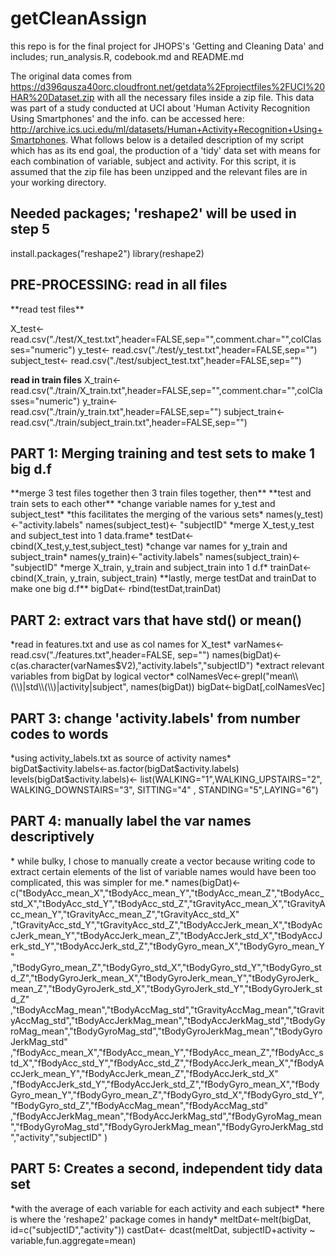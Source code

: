 getCleanAssign
==============

this repo is for the final project for JHOPS's 'Getting and Cleaning Data' and includes; run_analysis.R, codebook.md and README.md

The original data comes from https://d396qusza40orc.cloudfront.net/getdata%2Fprojectfiles%2FUCI%20HAR%20Dataset.zip with all the necessary files inside a zip file. This data was part of a study conducted at UCI about 'Human Activity Recognition Using Smartphones' and the info. can be accessed here: http://archive.ics.uci.edu/ml/datasets/Human+Activity+Recognition+Using+Smartphones. What follows below is a detailed description of my script which has as its end goal, the production of a 'tidy' data set with means for each combination of variable, subject and activity. For this script, it is assumed that the zip file has been unzipped and the relevant files are in your working directory.
 
 <h2>Needed packages; 'reshape2' will be used in step 5</h2>

install.packages("reshape2")
library(reshape2)

 <h2>PRE-PROCESSING:  read in all files</h2>
  **read test files**

X_test<- read.csv("./test/X_test.txt",header=FALSE,sep="",comment.char="",colClasses="numeric")
y_test<- read.csv("./test/y_test.txt",header=FALSE,sep="")
subject_test<- read.csv("./test/subject_test.txt",header=FALSE,sep="")
  
 **read in train files**
X_train<- read.csv("./train/X_train.txt",header=FALSE,sep="",comment.char="",colClasses="numeric")
y_train<- read.csv("./train/y_train.txt",header=FALSE,sep="")
subject_train<-read.csv("./train/subject_train.txt",header=FALSE,sep="")

 <h2>PART 1: Merging training and test sets to make 1 big d.f</h2>
 **merge 3 test files together then 3 train files together, then**
 **test and train sets to each other**
          *change variable names for y_test and subject_test*
          *this facilitates the merging of the various sets*
names(y_test)<-"activity.labels"
names(subject_test)<- "subjectID"
          *merge X_test,y_test and subject_test into 1 data.frame*
testDat<- cbind(X_test,y_test,subject_test)
          *change var names for y_train and subject_train*
names(y_train)<-"activity.labels"
names(subject_train)<- "subjectID"
          *merge X_train, y_train and subject_train into 1 d.f*
trainDat<- cbind(X_train, y_train, subject_train)
 **lastly, merge testDat and trainDat to make one big d.f**
bigDat<- rbind(testDat,trainDat)

 <h2>PART 2: extract vars that have std() or mean()</h2>
         *read in features.txt and use as col names for X_test*
varNames<- read.csv("./features.txt",header=FALSE, sep="")
names(bigDat)<- c(as.character(varNames$V2),"activity.labels","subjectID")
        *extract relevant variables from bigDat by logical vector*
colNamesVec<-grepl("mean\\(\\)|std\\(\\)|activity|subject", names(bigDat))
bigDat<-bigDat[,colNamesVec]

 <h2>PART 3: change 'activity.labels' from number codes to words</h2>
     *using activity_labels.txt as source of activity names*
bigDat$activity.labels<-as.factor(bigDat$activity.labels)
levels(bigDat$activity.labels)<- list(WALKING="1",WALKING_UPSTAIRS="2",
                                      WALKING_DOWNSTAIRS="3", SITTING="4"
                                      , STANDING="5",LAYING="6")

 <h2>PART 4: manually label the var names descriptively</h2>
 * while bulky, I chose to manually create a vector because writing code to extract certain elements of the list of variable names would have been too complicated, this was simpler for me.*
names(bigDat)<- c("tBodyAcc_mean_X","tBodyAcc_mean_Y","tBodyAcc_mean_Z","tBodyAcc_std_X","tBodyAcc_std_Y","tBodyAcc_std_Z","tGravityAcc_mean_X","tGravityAcc_mean_Y","tGravityAcc_mean_Z","tGravityAcc_std_X"
                  ,"tGravityAcc_std_Y","tGravityAcc_std_Z","tBodyAccJerk_mean_X","tBodyAccJerk_mean_Y","tBodyAccJerk_mean_Z","tBodyAccJerk_std_X","tBodyAccJerk_std_Y","tBodyAccJerk_std_Z","tBodyGyro_mean_X","tBodyGyro_mean_Y" 
                  ,"tBodyGyro_mean_Z","tBodyGyro_std_X","tBodyGyro_std_Y","tBodyGyro_std_Z","tBodyGyroJerk_mean_X","tBodyGyroJerk_mean_Y","tBodyGyroJerk_mean_Z","tBodyGyroJerk_std_X","tBodyGyroJerk_std_Y","tBodyGyroJerk_std_Z" 
                  ,"tBodyAccMag_mean","tBodyAccMag_std","tGravityAccMag_mean","tGravityAccMag_std","tBodyAccJerkMag_mean","tBodyAccJerkMag_std","tBodyGyroMag_mean","tBodyGyroMag_std","tBodyGyroJerkMag_mean","tBodyGyroJerkMag_std"
                  ,"fBodyAcc_mean_X","fBodyAcc_mean_Y","fBodyAcc_mean_Z","fBodyAcc_std_X","fBodyAcc_std_Y","fBodyAcc_std_Z","fBodyAccJerk_mean_X","fBodyAccJerk_mean_Y","fBodyAccJerk_mean_Z","fBodyAccJerk_std_X"
                  ,"fBodyAccJerk_std_Y","fBodyAccJerk_std_Z","fBodyGyro_mean_X","fBodyGyro_mean_Y","fBodyGyro_mean_Z","fBodyGyro_std_X","fBodyGyro_std_Y","fBodyGyro_std_Z","fBodyAccMag_mean","fBodyAccMag_std"
                  ,"fBodyAccJerkMag_mean","fBodyAccJerkMag_std","fBodyGyroMag_mean","fBodyGyroMag_std","fBodyGyroJerkMag_mean","fBodyGyroJerkMag_std","activity","subjectID" )


 <h2>PART 5: Creates a second, independent tidy data set</h2> 
  *with the average of each variable for each activity and each subject* 
  *here is where the 'reshape2' package comes in handy*
meltDat<-melt(bigDat, id=c("subjectID","activity")) 
castDat<- dcast(meltDat, subjectID+activity ~ variable,fun.aggregate=mean)